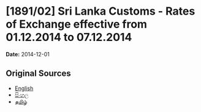 # [1891/02] Sri Lanka Customs - Rates of Exchange effective from 01.12.2014 to 07.12.2014

**Date:** 2014-12-01

## Original Sources

- [English](https://documents.gov.lk/view/extra-gazettes/2014/12/1891-02_E.pdf)
- [සිංහල](https://documents.gov.lk/view/extra-gazettes/2014/12/1891-02_S.pdf)
- [தமிழ்](https://documents.gov.lk/view/extra-gazettes/2014/12/1891-02_T.pdf)
